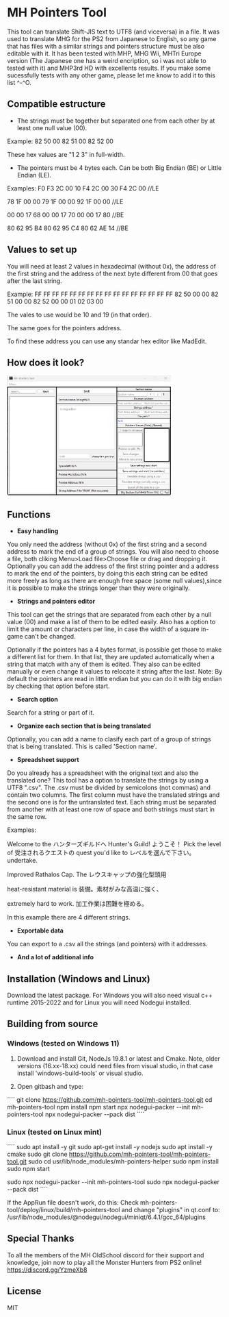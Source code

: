 # MH Pointers Tool

This tool can translate Shift-JIS text to UTF8 (and viceversa) in a file. It was used to translate MHG for the PS2 from Japanese to English, so any game that has files with a similar strings and pointers structure must be also editable with it. It has been tested with MHP, MHG Wii, MHTri Europe version (The Japanese one has a weird encription, so i was not able to tested with it) and MHP3rd HD with excellents results. If you make some sucessfully tests with any other game, please let me know to add it to this list ^-^O.

## Compatible estructure

- The strings must be together but separated one from each other by at least one null value (00).

Example: 
82 50 00 82 51 00 82 52 00

These hex values are "1 2 3" in full-width.

- The pointers must be 4 bytes each. Can be both Big Endian (BE) or Little Endian (LE).

Examples:
F0 F3 2C 00 10 F4 2C 00 30 F4 2C 00 //LE

78 1F 00 00 79 1F 00 00 92 1F 00 00 //LE

00 00 17 68 00 00 17 70 00 00 17 80 //BE

80 62 95 B4 80 62 95 C4 80 62 AE 14 //BE

## Values to set up

You will need at least 2 values in hexadecimal (without 0x), the address of the first string and the address of the next byte different from 00 that goes after the last string.

Example:
FF FF FF FF FF FF FF FF FF FF FF FF FF FF FF FF
82 50 00 00 82 51 00 00 82 52 00 00 01 02 03 00

The vales to use would be 10 and 19 (in that order).

The same goes for the pointers address.

To find these address you can use any standar hex editor like MadEdit.

## How does it look?
<img alt="demo" src="./pngs/how_looks.png" height="280" />

## Functions

-    **Easy handling** 

You only need the address (without 0x) of the first string and a second address to mark the end of a group of strings. You will also need to choose a file, both cliking Menu>Load file>Choose file or drag and dropping it. Optionally you can add the address of the first string pointer and a address to mark the end of the pointers, by doing this each string can be edited more freely as long as there are enough free space (some null values),since it is possible to make the strings longer than they were originally.

-    **Strings and pointers editor** 

This tool can get the strings that are separated from each other by a null value (00) and make a list of them to be edited easily. Also has a option to limit the amount or characters per line, in case the width of a square in-game can't be changed.

Optionally if the pointers has a 4 bytes format, is possible get those to make a different list for them. In that list, they are updated automatically when a string that match with any of them is edited. They also can be edited manually or even change it values to relocate it string after the last. Note: By default the pointers are read in little endian but you can do it with big endian by checking that option before start.

-   **Search option** 

Search for a string or part of it.

-   **Organize each section that is being translated** 

Optionally, you can add a name to clasify each part of a group of strings that is being translated. This is called 'Section name'.

-   **Spreadsheet support** 

Do you already has a spreadsheet with the original text and also the translated one? This tool has a option to translate the strings by using a UTF8 ".csv". The .csv must be divided by semicolons (not commas) and contain two columns. The first column must have the translated strings and the second one is for the untranslated text. Each string must be separated from another with at least one row of space and both strings must start in the same row.

Examples:

Welcome to the      ハンターズギルドへ 
Hunter's Guild!     ようこそ！ 
Pick the level of   受注されるクエストの 
quest you'd like to レベルを選んで下さい。 
undertake.	 

Improved Rathalos Cap. The	レウスキャップの強化型頭用

heat-resistant material is	装備。素材がみな高温に強く、

extremely hard to work.	    加工作業は困難を極める。

In this example there are 4 different strings.

-   **Exportable data**

You can export to a .csv all the strings (and pointers) with it addresses.

-   **And a lot of additional info**

## Installation (Windows and Linux)

Download the latest package. For Windows you will also need visual c++ runtime 2015-2022 and for Linux you will need Nodegui installed.

## Building from source

### Windows (tested on Windows 11)

1) Download and install Git, NodeJs 19.8.1 or latest and Cmake. Note, older versions (16.xx-18.xx) could need files from visual studio, in that case install 'windows-build-tools' or visual studio.

2) Open gitbash and type:

´´´´
git clone https://github.com/mh-pointers-tool/mh-pointers-tool.git
cd mh-pointers-tool
npm install
npm start
npx nodegui-packer --init mh-pointers-tool
npx nodegui-packer --pack dist
´´´´

### Linux (tested on Linux mint)

´´´´
sudo apt install -y git
sudo apt-get install -y nodejs
sudo apt install -y cmake
sudo git clone https://github.com/mh-pointers-tool/mh-pointers-tool.git
sudo cd usr/lib/node_modules/mh-pointers-helper
sudo npm install
sudo npm start

sudo npx nodegui-packer --init mh-pointers-tool
sudo npx nodegui-packer --pack dist
´´´´

If the AppRun file doesn't work, do this:
Check mh-pointers-tool/deploy/linux/build/mh-pointers-tool and change "plugins" in qt.conf to: /usr/lib/node_modules/@nodegui/nodegui/miniqt/6.4.1/gcc_64/plugins

## Special Thanks

To all the members of the MH OldSchool discord for their support and knowledge, join now to play all the Monster Hunters from PS2 online! https://discord.gg/YzmeXb8

## License

MIT
